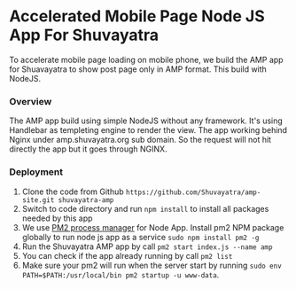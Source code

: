 # Accelerated Mobile Page Node JS App For Shuvayatra
To accelerate mobile page loading on mobile phone, we build the AMP app for Shuavayatra to show post page only in AMP format. This build with NodeJS.

### Overview
The AMP app build using simple NodeJS without any framework. It's using Handlebar as templeting engine to render the view. The app working behind Nginx under amp.shuvayatra.org sub domain. So the request will not hit directly the app but it goes through NGINX. 

### Deployment
1. Clone the code from Github `https://github.com/Shuvayatra/amp-site.git shuvayatra-amp`
2. Switch to code directory and run `npm install` to install all packages needed by this app
3. We use [PM2 process manager](http://pm2.keymetrics.io/) for Node App. Install pm2 NPM package globally to run node js app as a service `sudo npm install pm2 -g`
4. Run the Shuvayatra AMP app by call `pm2 start index.js --name amp`
5. You can check if the app already running by call `pm2 list`
6. Make sure your pm2 will run when the server start by running `sudo env PATH=$PATH:/usr/local/bin pm2 startup -u www-data`. 
